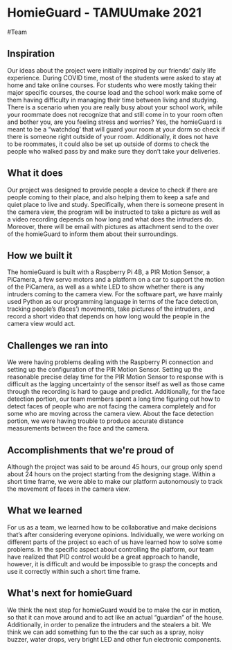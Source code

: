 # HomieGuard - TAMUUmake 2021 
#Team 

## Inspiration
Our ideas about the project were initially inspired by our friends’ daily life experience. During COVID time, most of the students were asked to stay at home and take online courses. For students who were mostly taking their major specific courses, the course load and the school work make some of them having difficulty in managing their time between living and studying. There is a scenario when you are really busy about your school work, while your roommate does not recognize that and still come in to your room often and bother you, are you feeling stress and worries? Yes, the homieGuard is meant to be a “watchdog’ that will guard your room at your dorm so check if there is someone right outside of your room. Additionally, it does not have to be roommates, it could also be set up outside of dorms to check the people who walked pass by and make sure they don’t take your deliveries. 


## What it does
Our project was designed to provide people a device to check if there are people coming to their place, and also helping them to keep a safe and quiet place to live and study. Specifically, when there is someone present in the camera view, the program will be instructed to take a picture as well as a video recording depends on how long and what does the intruders do. Moreover, there will be email with pictures as attachment send to the over of the homieGuard to inform them about their surroundings. 


## How we built it
The homieGuard is built with a Raspberry Pi 4B, a PIR Motion Sensor, a PiCamera, a few servo motors and a platform on a car to support the motion of the PiCamera, as well as a white LED to show whether there is any intruders coming to the camera view. For the software part, we have mainly used Python as our programming language in terms of the face detection, tracking people’s (faces’) movements, take pictures of the intruders, and record a short video that depends on how long would the people in the camera view would act. 


## Challenges we ran into
We were having problems dealing with the Raspberry Pi connection and setting up the configuration of the PIR Motion Sensor. Setting up the reasonable precise delay time for the PIR Motion Sensor to response with is difficult as the lagging uncertainty of the sensor itself as well as those came through the recording is hard to gauge and predict. Additionally, for the face detection portion, our team members spent a long time figuring out how to detect faces of people who are not facing the camera completely and for some who are moving across the camera view. About the face detection portion, we were having trouble to produce accurate distance measurements between the face and the camera. 


## Accomplishments that we're proud of
Although the project was said to be around 45 hours, our group only spend about 24 hours on the project starting from the designing stage. Within a short time frame, we were able to make our platform autonomously to track the movement of faces in the camera view. 


## What we learned
For us as a team, we learned how to be collaborative and make decisions that’s after considering everyone opinions. Individually, we were working on different parts of the project so each of us have learned how to solve some problems. In the specific aspect about controlling the platform, our team have realized that PID control would be a great approach to handle, however, it is difficult and would be impossible to grasp the concepts and use it correctly within such a short time frame. 


## What's next for homieGuard
We think the next step for homieGuard would be to make the car in motion, so that it can move around and to act like an actual “guardian” of the house. Additionally, in order to penalize the intruders and the stealers a bit. We think we can add something fun to the the car such as a spray, noisy buzzer, water drops, very bright LED and other fun electronic components.
